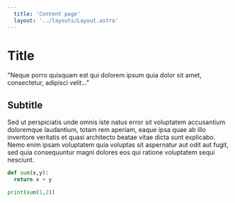 ```yaml
---
  title: 'Content page'
  layout: '../layouts/Layout.astro'
---
```

# Title

"Neque porro quisquam est qui dolorem ipsum quia dolor sit amet, consectetur, adipisci velit..."

## Subtitle

Sed ut perspiciatis unde omnis iste natus error sit voluptatem accusantium doloremque laudantium, totam rem aperiam, eaque ipsa quae ab illo inventore veritatis et quasi architecto beatae vitae dicta sunt explicabo. Nemo enim ipsam voluptatem quia voluptas sit aspernatur aut odit aut fugit, sed quia consequuntur magni dolores eos qui ratione voluptatem sequi nesciunt.

```python
def sum(x,y):
  return x + y

print(sum(1,2))
```